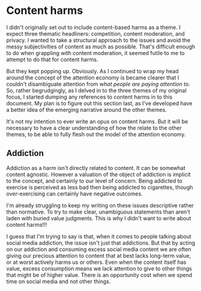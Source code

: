 # Content harms

I didn't originally set out to include content-based harms as a theme. I expect three thematic headliners: competition, content moderation, and privacy. I wanted to take a structural approach to the issues and avoid the messy subjectivities of content as much as possible. That's difficult enough to do when grappling with content moderation, it seemed futile to me to attempt to do that for content harms.

But they kept popping up. Obviously. As I continued to wrap my head around the concept of the attention economy is became clearer that I couldn't disambiguate attention from *what people are paying attention to*. So, rather begrudgingly, as I delved in to the three themes of my original focus, I started dumping any references to content harms in to this document. My plan is to figure out this section last, as I've developed have a better idea of the emerging narrative around the other themes.

It's not my intention to ever write an opus on content harms. But it will be necessary to have a clear understanding of how the relate to the other themes, to be able to fully flesh out the model of the attention economy.

## Addiction

Addiction as a harm isn't directly related to content. It can be somewhat content agnostic. However a valuation of the object of addiction is implicit to the concept, and certainly to our level of concern. Being addicted to exercise is perceived as less bad then being addicted to cigarettes, though over-exercising can certainly have negative outcomes.

I'm already struggling to keep my writing on these issues descriptive rather than normative. To try to make clear, unambiguous statements than aren't laden with buried value judgments. This is why I didn't want to write about content harms!!!

I guess that I'm trying to say is that, when it comes to people talking about social media addiction, the issue isn't just that addictions. But that by acting on our addiction and consuming excess social media content we are often giving our precious attention to content that at best lacks long-term value, or at worst actively harms us or others. Even when the content itself has value, excess consumption means we lack attention to give to other things that might be of higher value. There is an opportunity cost when we spend time on social media and not other things.